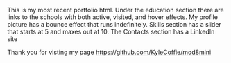 This is my most recent portfolio html. Under the education section there are links to the schools  with both active, visited, and hover effects.
My profile picture has a bounce effect that runs indefinitely.
Skills section has a slider that starts at 5 and maxes out at 10.
The Contacts section has a LinkedIn site

Thank you for visting my page
https://github.com/KyleCoffie/mod8mini
